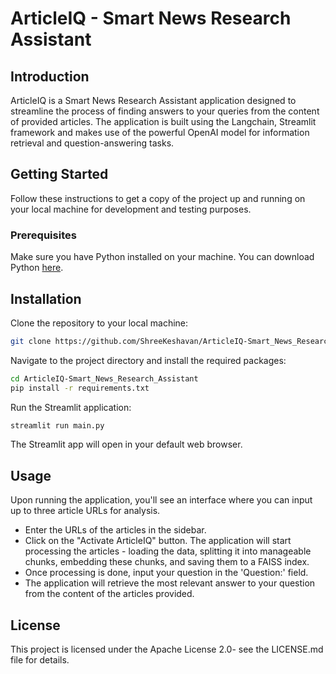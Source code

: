 <h1>ArticleIQ - Smart News Research Assistant</h1>

<h2>Introduction</h2>
<p>ArticleIQ is a Smart News Research Assistant application designed to streamline the process of finding answers to your queries from the content of provided articles. The application is built using the Langchain, Streamlit framework and makes use of the powerful OpenAI model for information retrieval and question-answering tasks.</p>

<h2>Getting Started</h2>
<p>Follow these instructions to get a copy of the project up and running on your local machine for development and testing purposes.</p>

<h3>Prerequisites</h3>
<p>Make sure you have Python installed on your machine. You can download Python <a href="https://www.python.org/">here</a>.</p>

<h2>Installation</h2>
<p>Clone the repository to your local machine:</p>

```bash
git clone https://github.com/ShreeKeshavan/ArticleIQ-Smart_News_Research_Assistant.git
```

<p>Navigate to the project directory and install the required packages:</p>

```bash
cd ArticleIQ-Smart_News_Research_Assistant
pip install -r requirements.txt
```

<p>Run the Streamlit application:</p>

```bash
streamlit run main.py
```

<p>The Streamlit app will open in your default web browser.</p>

<h2>Usage</h2>
<p>Upon running the application, you'll see an interface where you can input up to three article URLs for analysis.</p>

<ul>
<li>Enter the URLs of the articles in the sidebar.</li>
<li>Click on the "Activate ArticleIQ" button. The application will start processing the articles - loading the data, splitting it into manageable chunks, embedding these chunks, and saving them to a FAISS index.</li>
<li>Once processing is done, input your question in the 'Question:' field.</li>
<li>The application will retrieve the most relevant answer to your question from the content of the articles provided.</li>
</ul>


<h2>License</h2>
<p>This project is licensed under the Apache License 2.0- see the LICENSE.md file for details.</p>
